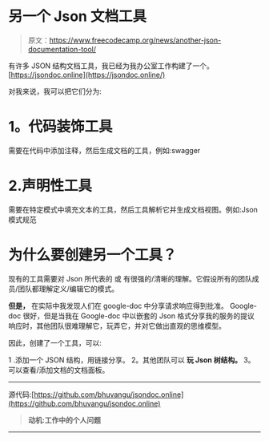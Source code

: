 # 另一个 Json 文档工具

> 原文：<https://www.freecodecamp.org/news/another-json-documentation-tool/>

有许多 JSON 结构文档工具，我已经为我办公室工作构建了一个。 [https://jsondoc.online](https://jsondoc.online/)

对我来说，我可以把它们分为:

# **1。代码装饰工具**

需要在代码中添加注释，然后生成文档的工具，例如:swagger

# 2.**声明性工具**

需要在特定模式中填充文本的工具，然后工具解析它并生成文档视图。例如:Json 模式规范

# 为什么要创建另一个工具？

现有的工具需要对 Json 所代表的
或
有很强的/清晰的理解。它假设所有的团队成员/团队都理解定义/编辑它的模式。

****但是，**** 在实际中我发现人们在 google-doc 中分享请求响应得到批准。
Google-doc 很好，但是当我在 Google-doc 中以嵌套的 Json 格式分享我的服务的提议响应时，其他团队很难理解它，玩弄它，并对它做出直观的思维模型。

因此，创建了一个工具，可以:

1 .添加一个 JSON 结构，用链接分享。
2。其他团队可以 ****玩 Json 树结构。****
3。可以查看/添加文档的文档面板。

* * *

源代码:[https://github.com/bhuvangu/jsondoc.online](https://github.com/bhuvangu/jsondoc.online)

> **动机:工作中的个人问题**

* * *
